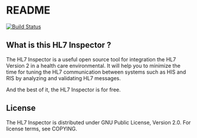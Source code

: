 # README #

[![Build Status](https://travis-ci.org/elomagic/hl7inspector.svg?branch=master)](https://travis-ci.org/elomagic/hl7inspector)

## What is this HL7 Inspector ? ###

The HL7 Inspector is a useful open source tool for integration the HL7 Version 2 in a health care environmental.
It will help you to minimize the time for tuning the HL7 communication between systems such 
as HIS and RIS by analyzing and validating HL7 messages. 

And the best of it, the HL7 Inspector is for free.

## License

The HL7 Inspector is distributed under GNU Public License, Version 2.0. For license terms, see COPYING.
